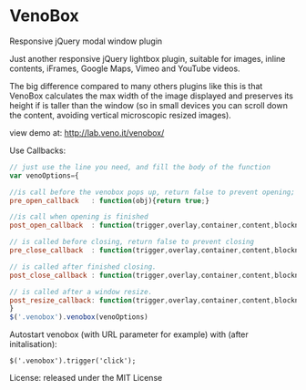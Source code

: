 VenoBox
=======

Responsive jQuery modal window plugin

Just another responsive jQuery lightbox plugin, suitable for images, inline contents, iFrames, Google Maps, Vimeo and YouTube videos.

The big difference compared to many others plugins like this is that VenoBox calculates the max width of the image displayed and preserves its height if is taller than the window (so in small devices you can scroll down the content, avoiding vertical microscopic resized images).

view demo at: http://lab.veno.it/venobox/

Use Callbacks:
```javascript
// just use the line you need, and fill the body of the function
var venoOptions={

//is call before the venobox pops up, return false to prevent opening;
pre_open_callback   : function(obj){return true;}

//is call when opening is finished
post_open_callback  : function(trigger,overlay,container,content,blocknum,blocktitle){}

// is called before closing, return false to prevent closing
pre_close_callback  : function(trigger,overlay,container,content,blocknum,blocktitle){return true;}

// is called after finished closing. 
post_close_callback : function(trigger,overlay,container,content,blocknum,blocktitle){}

// is called after a window resize.
post_resize_callback: function(trigger,overlay,container,content,blocknum,blocktitle){return true;}
}
$('.venobox').venobox(venoOptions)
```

Autostart venobox (with URL parameter for example) with (after initalisation):
```
$('.venobox').trigger('click');
```


License: released under the MIT License
